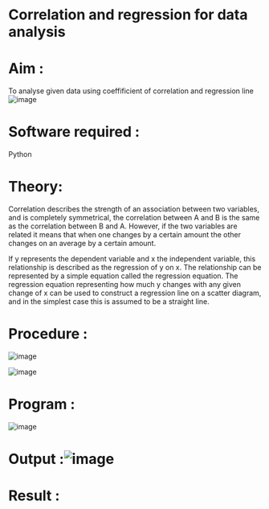 # Correlation and regression for data analysis
# Aim : 

To analyse given data using coeffificient of correlation and regression line
![image](https://user-images.githubusercontent.com/104613195/168224136-d6b64e64-7d3d-4775-9337-c8f96fe41f2d.png)


# Software required :  

Python

# Theory:

Correlation describes the strength of an association between two variables, and is completely symmetrical, the correlation between A and B is the same as the correlation between B and A. However, if the two variables are related it means that when one changes by a certain amount the other changes on an average by a certain amount.  

If y represents the dependent variable and x the independent variable, this relationship is described as the regression of y on x. The relationship can be represented by a simple equation called the regression equation. The regression equation representing how much y changes with any given change of x can be used to construct a regression line on a scatter diagram, and in the simplest case this is assumed to be a straight line.

# Procedure :
![image](https://github.com/ramjan1729/Correlation_Regression/assets/155223154/682ade8c-51b1-461f-85d7-e783b2c9a7a0)

![image](https://github.com/ramjan1729/Correlation_Regression/assets/155223154/0530c98d-7f92-4af4-8aca-60780f10310d)

# Program :

![image](https://github.com/ramjan1729/Correlation_Regression/assets/103921593/9eb48cbf-8ca3-4cd9-8440-ff45fd98333e)

# Output :![image](https://github.com/ramjan1729/Correlation_Regression/assets/155223154/d5b0ab14-d964-4025-b8c0-1291fd34d0e3)

# Result :


